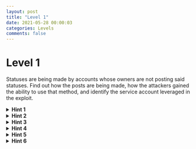 ```yaml
---
layout: post
title: "Level 1"
date: 2021-05-28 00:00:03
categories: Levels
comments: false
---
```


# Level 1

Statuses are being made by accounts whose owners are not posting said statuses. Find out how the posts are being made, how the attackers gained the ability to use that method, and identify the service account leveraged in the exploit.

<details>
	<summary><b>Hint 1</b></summary>
	<p></p>
	<p>Referring to the system diagram, statuses are stored within a table in the database, and all communication with the database goes through the api-engine. Therefore, we should navigate to the Compute instances page of the console, and investigate the api-engine.</p> 
	<pre><code>https://console.cloud.google.com/compute/instances?project=[project_id]</code></pre>
	<p> </p>
</details>

<details>
	<summary><b>Hint 2</b></summary>
	<p> </p>
	<p>The best way to investigate the current state of the api-engine is to SSH into it and view the source code the VM is running. Click on the SSH button for api-engine and wait for the popup to load. </p>
	<p> </p>
</details>

<details>
	<summary><b>Hint 3</b></summary>
	<p> </p>
  <p>The VM is built from a docker container, to  view the available containers, type:</p> 
	<pre><code>Docker container ls</code></pre>
	<p> </p>
	<p>You should quickly notice the attacker has kindly renamed the image being used, telling us that the image has been replaced and that the VM is running exploitative code. The last field of the container should be its name, which should look something like:</p>
	<pre><code>klt-a6-fnld</code></pre>
	<p> </p>
	<p>We can open a shell within the container by entering:</p> 
	<pre><code>docker exec -it [container_name] "/bin/sh"</code></pre>
	<p> </p>
</details>

<details>
	<summary><b>Hint 4</b></summary>
	<p> </p>
	<p>Once in the container, simply type</p>
	<pre><code>cat main.py</code></pre>
	<p> </p>
	<p> to view the source code the VM is running.</p>
	<p>Here you can see a list of endpoints for making requests to the database. The add user, follow user, and delete user endpoints are all expected, but at the bottom there is an endpoint labeled "hacked" which accepts any and all sequel queries, no questions asked.</p>
	<p> </p>
	<p>We now know how the statuses were being posted to the database, but we don't know how the attacker managed to replace the VM container image. Let's close the SSH window and investigate that.</p>
	<p> </p>
</details>
	
<details>
	<summary><b>Hint 5</b></summary>
	<p> </p>
	<p>Navigate to the Logs Explorer and query for the VM Instance resource type. The most recent events show that the api-engine was stopped and restarted, and going back a bit, the logs show that the VM’s metadata was altered prior to the restart, likely to change the url of the image the VM boots from on startup. All of these actions were authorized through the compute-admin service account, which tells us that compute-admin is compromised.</p>
	<p> </p>
</details>

<details>
	<summary><b>Hint 6</b></summary>
	<p> </p>
	<p>We have reached the end of the level. We know that posts were being made from an endpoint added to the api-engine by the attacker, which was made possible by leveraging the compute-admin account to change the boot image for the api-engine in its metadata. In the next level, we will investigate how the attacker got access to the compute-admin account, and how they acquired the source code for the api-engine.</p>
	<p> </p>
</details>
	




